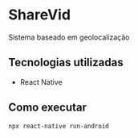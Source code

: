 # ShareVid

Sistema baseado em geolocalização

## Tecnologias utilizadas
- React Native

## Como executar
```bash
npx react-native run-android
```
